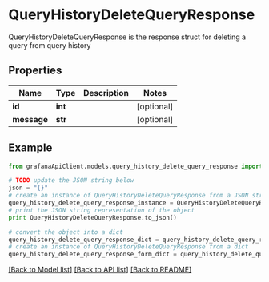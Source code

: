 # QueryHistoryDeleteQueryResponse

QueryHistoryDeleteQueryResponse is the response struct for deleting a query from query history

## Properties
Name | Type | Description | Notes
------------ | ------------- | ------------- | -------------
**id** | **int** |  | [optional] 
**message** | **str** |  | [optional] 

## Example

```python
from grafanaApiClient.models.query_history_delete_query_response import QueryHistoryDeleteQueryResponse

# TODO update the JSON string below
json = "{}"
# create an instance of QueryHistoryDeleteQueryResponse from a JSON string
query_history_delete_query_response_instance = QueryHistoryDeleteQueryResponse.from_json(json)
# print the JSON string representation of the object
print QueryHistoryDeleteQueryResponse.to_json()

# convert the object into a dict
query_history_delete_query_response_dict = query_history_delete_query_response_instance.to_dict()
# create an instance of QueryHistoryDeleteQueryResponse from a dict
query_history_delete_query_response_form_dict = query_history_delete_query_response.from_dict(query_history_delete_query_response_dict)
```
[[Back to Model list]](../README.md#documentation-for-models) [[Back to API list]](../README.md#documentation-for-api-endpoints) [[Back to README]](../README.md)


